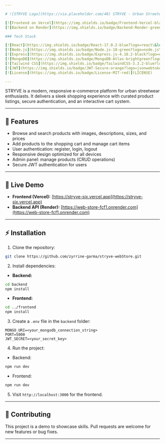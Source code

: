 ```yaml
---

# ![STRYVE Logo](https://via.placeholder.com/40) STRYVE - Urban Streetwear E-Commerce Platform

[![Frontend on Vercel](https://img.shields.io/badge/Frontend-Vercel-black?logo=vercel\&logoColor=white)](https://stryve-six.vercel.app)
[![Backend on Render](https://img.shields.io/badge/Backend-Render-green?logo=render\&logoColor=white)](https://web-store-fcf1.onrender.com)

### Tech Stack

[![React](https://img.shields.io/badge/React-17.0.2-blue?logo=react\&logoColor=white)](https://reactjs.org)
[![Node.js](https://img.shields.io/badge/Node.js-18-green?logo=node.js\&logoColor=white)](https://nodejs.org)
[![Express](https://img.shields.io/badge/Express.js-4.18.2-black?logo=express\&logoColor=white)](https://expressjs.com)
[![MongoDB](https://img.shields.io/badge/MongoDB-Atlas-brightgreen?logo=mongodb\&logoColor=white)](https://www.mongodb.com)
[![Tailwind CSS](https://img.shields.io/badge/TailwindCSS-3.3.2-blue?logo=tailwind-css\&logoColor=white)](https://tailwindcss.com)
[![JWT](https://img.shields.io/badge/JWT-Secure-orange?logo=jsonwebtokens\&logoColor=white)](https://jwt.io)
[![License](https://img.shields.io/badge/License-MIT-red)](LICENSE)

---
```


STRYVE is a modern, responsive e-commerce platform for urban streetwear enthusiasts. It delivers a sleek shopping experience with curated product listings, secure authentication, and an interactive cart system.

---

## 🌟 Features

* Browse and search products with images, descriptions, sizes, and prices
* Add products to the shopping cart and manage cart items
* User authentication: register, login, logout
* Responsive design optimized for all devices
* Admin panel: manage products (CRUD operations)
* Secure JWT authentication for users

---

## 🚀 Live Demo

* **Frontend (Vercel):** [https://stryve-six.vercel.app](https://stryve-six.vercel.app)
* **Backend API (Render):** [https://web-store-fcf1.onrender.com](https://web-store-fcf1.onrender.com)

---

## ⚡ Installation

1. Clone the repository:

```bash
git clone https://github.com/zyrrine-garma/stryve-webStore.git
```

2. Install dependencies:

* **Backend:**

```bash
cd backend
npm install
```

* **Frontend:**

```bash
cd ../frontend
npm install
```

3. Create a `.env` file in the `backend` folder:

```env
MONGO_URI=<your_mongodb_connection_string>
PORT=5000
JWT_SECRET=<your_secret_key>
```

4. Run the project:

* Backend:

```bash
npm run dev
```

* Frontend:

```bash
npm run dev
```

5. Visit `http://localhost:3000` for the frontend.

---

## 🤝 Contributing

This project is a demo to showcase skills. Pull requests are welcome for new features or bug fixes.

---

